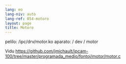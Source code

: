 ```yaml
---
lang: eo
lang-niv: auto
lang-ref: 054-motoro
layout: page
title: Motoro
---
```



pelilo: /ipc/drv/motor.ko
aparato: / dev / motor

Vidu <https://github.com/jmichault/ipcam-100/tree/master/programada_medio/fontoj/motor/motor.c>

